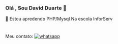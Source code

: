 ### Olá , Sou David Duarte 👋

 🌱 Estou apredendo PHP/Mysql
    Na escola InforServ
 # 
Meu contato:
[![whatsapp](
https://img.shields.io/badge/WhatsApp-25D366?style=for-the-badge&logo=whatsapp&logoColor=white)](85992431975)

